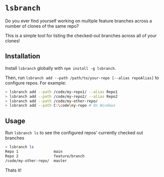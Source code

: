 # `lsbranch`

Do you ever find yourself working on multiple feature branches across a number of clones of the same repo?

This is a simple tool for listing the checked-out branches across all of your clones!

## Installation

Install `lsbranch` globally with `npm install -g lsbranch`.

Then, run `lsbranch add --path /path/to/your-repo [--alias repoAlias]` to configure repos. For example:

```BASH
> lsbranch add --path /code/my-repo1/ --alias Repo1
> lsbranch add --path /code/my-repo2/ --alias Repo2
> lsbranch add --path /code/my-other-repo/
> lsbranch add --path C:\code\my-repo # On Windows
```

## Usage

Run `lsbranch ls` to see the configured repos' currently checked out branches

```BASH
> lsbranch ls
Repo 1                main
Repo 2                feature/branch
/code/my-other-repo/  master
```

Thats it!
